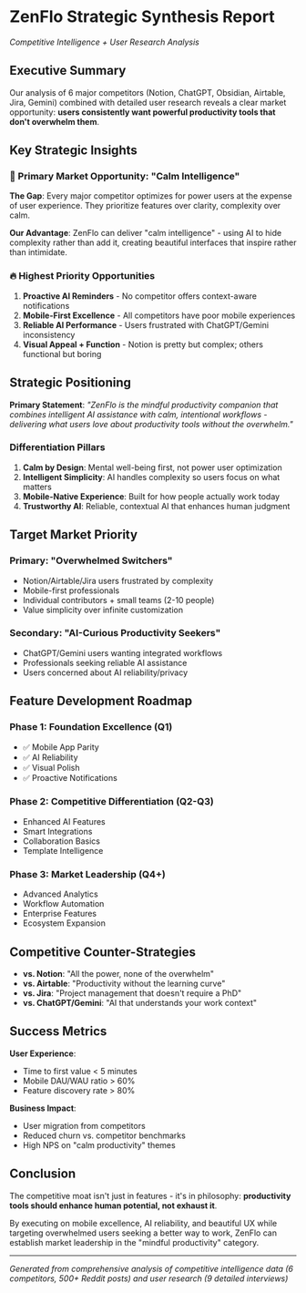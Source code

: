 # ZenFlo Strategic Synthesis Report
*Competitive Intelligence + User Research Analysis*

## Executive Summary

Our analysis of 6 major competitors (Notion, ChatGPT, Obsidian, Airtable, Jira, Gemini) combined with detailed user research reveals a clear market opportunity: **users consistently want powerful productivity tools that don't overwhelm them**.

## Key Strategic Insights

### 🎯 Primary Market Opportunity: "Calm Intelligence"

**The Gap**: Every major competitor optimizes for power users at the expense of user experience. They prioritize features over clarity, complexity over calm.

**Our Advantage**: ZenFlo can deliver "calm intelligence" - using AI to hide complexity rather than add it, creating beautiful interfaces that inspire rather than intimidate.

### 🔥 Highest Priority Opportunities

1. **Proactive AI Reminders** - No competitor offers context-aware notifications
2. **Mobile-First Excellence** - All competitors have poor mobile experiences  
3. **Reliable AI Performance** - Users frustrated with ChatGPT/Gemini inconsistency
4. **Visual Appeal + Function** - Notion is pretty but complex; others functional but boring

## Strategic Positioning

**Primary Statement**: *"ZenFlo is the mindful productivity companion that combines intelligent AI assistance with calm, intentional workflows - delivering what users love about productivity tools without the overwhelm."*

### Differentiation Pillars

1. **Calm by Design**: Mental well-being first, not power user optimization
2. **Intelligent Simplicity**: AI handles complexity so users focus on what matters
3. **Mobile-Native Experience**: Built for how people actually work today
4. **Trustworthy AI**: Reliable, contextual AI that enhances human judgment

## Target Market Priority

### Primary: "Overwhelmed Switchers" 
- Notion/Airtable/Jira users frustrated by complexity
- Mobile-first professionals
- Individual contributors + small teams (2-10 people)
- Value simplicity over infinite customization

### Secondary: "AI-Curious Productivity Seekers"
- ChatGPT/Gemini users wanting integrated workflows
- Professionals seeking reliable AI assistance
- Users concerned about AI reliability/privacy

## Feature Development Roadmap

### Phase 1: Foundation Excellence (Q1)
- ✅ Mobile App Parity
- ✅ AI Reliability  
- ✅ Visual Polish
- ✅ Proactive Notifications

### Phase 2: Competitive Differentiation (Q2-Q3)
- Enhanced AI Features
- Smart Integrations
- Collaboration Basics
- Template Intelligence

### Phase 3: Market Leadership (Q4+)
- Advanced Analytics
- Workflow Automation
- Enterprise Features
- Ecosystem Expansion

## Competitive Counter-Strategies

- **vs. Notion**: "All the power, none of the overwhelm"
- **vs. Airtable**: "Productivity without the learning curve"  
- **vs. Jira**: "Project management that doesn't require a PhD"
- **vs. ChatGPT/Gemini**: "AI that understands your work context"

## Success Metrics

**User Experience**:
- Time to first value < 5 minutes
- Mobile DAU/WAU ratio > 60%
- Feature discovery rate > 80%

**Business Impact**:
- User migration from competitors
- Reduced churn vs. competitor benchmarks
- High NPS on "calm productivity" themes

## Conclusion

The competitive moat isn't just in features - it's in philosophy: **productivity tools should enhance human potential, not exhaust it**.

By executing on mobile excellence, AI reliability, and beautiful UX while targeting overwhelmed users seeking a better way to work, ZenFlo can establish market leadership in the "mindful productivity" category.

---

*Generated from comprehensive analysis of competitive intelligence data (6 competitors, 500+ Reddit posts) and user research (9 detailed interviews)*